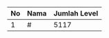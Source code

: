 | No | Nama            | Jumlah Level |
|----|-----------------|--------------|
| 1  | #    |    5117        |
